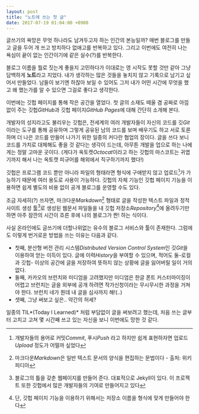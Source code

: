 ```yaml
---
layout: post
title: "노트에 쓰는 첫 글"
date: 2017-07-19 01:04:00 +0900
---
```


글쓰기의 욕망은 무엇 하나라도 남겨두고자 하는 인간의 본능일까? 매번 블로그를 만들고 글을 두어 개 쓰고 방치하다 없애고를 반복하고 있다. 그리고 이번에도 여전히 나는 욕심이 끝이 없는 인간이기에 같은 실수(?)를 반복한다. 

블로그 이름을 뭘로 짓는게 좋을지 고민하다가 이대로는 영 시작도 못할 것만 같아 그냥 담백하게 **노트**라고 지었다. 내가 생각하는 많은 것들을 놓치지 않고 기록으로 남기고 싶어서 만들었다. 남들이 보기엔 하찮아 보일 수 있어도 그저 내가 어떤 시간에 무엇을 했고 왜 했는가를 알 수 있으면 그걸로 좋다고 생각한다.

이번에는 깃헙 페이지를 통해 작은 공간을 열었다. 첫 글의 소재도 떼울 겸 공짜로 아낌없이 주는 깃헙*GitHub*과 깃헙 페이지*GitHub Pages*에 대해 간단히 소개해 본다.

개발자의 성지라고도 불리우는 깃헙은, 전세계의 여러 개발자들이 자신의 코드를 깃*Git*이라는 도구를 통해 공유하며 그렇게 공유된 남의 코드를 보며 배우기도 하고 서로 토론하며 더 나은 코드를 만들어 나가기 위한 일종의 커다란 협업의 장이다. 글을 쓰다 보니 코드를 가치로 대체해도 좋을 것 같다는 생각이 드는데, 아무튼 개발을 업으로 하는 나에게는 정말 고마운 곳이다. (게다가 옥토캣*Octocat*이라고 하는 깃헙의 마스코트는 귀엽기까지 해서 나는 옥토캣 피규어를 해외에서 직구하기까지 했다!)

깃헙은 프로그램 코드 뿐만 아니라 파일의 형태라면 형식에 구애받지 않고 업로드[^1]가 가능하기 때문에 여러 용도로 사용이 가능하다. 깃헙의 자체 기능인 깃헙 페이지 기능을 이용하면 쉽게 별도의 비용 없이 공개 블로그를 운영할 수도 있다.

조금 자세히(?) 쓰자면, 마크다운*Markdown*[^2] 형태로 글을 작성한 텍스트 파일과 정적 사이트 생성 툴[^3]로 생성된 웹문서 파일들을 내 깃헙 저장소*Repository*[^4]에 올려두기만 하면 아주 잠깐의 시간이 흐른 후에 나의 블로그가 짠! 하는 식이다.

사실 온라인에도 글쓰기에 더할나위없는 유수의 블로그 서비스와 툴이 존재한다. 그럼에도 이렇게 번거로운 방법을 쓰는 이유는 다음과 같다.

* 첫째, 분산형 버전 관리 시스템*Distributed Version Control System*인 깃*Git*을 이용하여 얻는 이득이 있다. 글에 이력*History*을 부여할 수 있으며, 적어도 둘-로컬과 깃헙- 이상의 공간에 글을 저장하여 뜻하지 않는 상황에 글을 잃어버릴 일이 거의 없다.
* 둘째, 카카오의 브런치와 미디엄을 고려했지만 미디엄은 한글 폰트 커스터마이징이 어렵고 브런치는 글을 외부에 공개 하려면 작가신청이라는 무시무시한 과정을 거쳐야 한다. 브런치 네가 뭔데 내 글을 심사까지 해!(..)
* 셋째, 그냥 써보고 싶은.. 약간의 허세?

일종의 TIL*(Today I Learned)* 처럼 부담없이 글을 써보려고 했는데, 처음 쓰는 글부터 고치고 고쳐 몇 시간째 쓰고 있는 자신을 보니 이번에도 망한 것 같다.

[^1]: 개발자들의 용어로 커밋*Commit*, 푸시*Push* 라고 하지만 쉽게 표현하자면 업로드*Upload* 정도가 어떨까 싶었다
[^2]: 마크다운*Markdown*은 일반 텍스트 문서의 양식을 편집하는 문법이다 - 출처: 위키피디아
[^3]: 블로그의 틀을 갖춘 웹페이지를 만들어 준다. 대표적으로 Jekyll이 있다. 이 프로젝트 또한 깃헙에서 많은 개발자들의 기여로 만들어지고 있다
[^4]: 단, 깃헙 페이지 기능을 이용하기 위해서는 저장소 이름을 형식에 맞게 만들어야 한다
